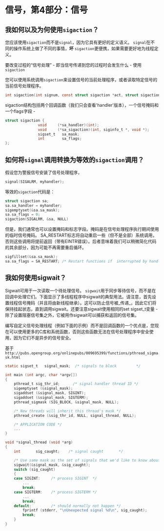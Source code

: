 # 信号，第4部分：信号

## 我如何以及为何使用`sigaction`？

您应该使用`sigaction`而不是`signal`，因为它具有更好的定义语义。 `signal`在不同的操作系统上做了不同的事情，**坏** `sigaction`更便携，如果需要更好地为线程定义。

要改变过程的“信号处理” - 即当信号传递到您的过程时会发生什么 - 使用`sigaction`

您可以使用系统调用`sigaction`来设置信号的当前处理程序，或者读取特定信号的当前信号处理程序。

```c
int sigaction(int signum, const struct sigaction *act, struct sigaction *oldact);
```

sigaction结构包括两个回调函数（我们只会查看'handler'版本），一个信号掩码和一个flags字段 -

```c
struct sigaction {
               void     (*sa_handler)(int);
               void     (*sa_sigaction)(int, siginfo_t *, void *);
               sigset_t   sa_mask;
               int        sa_flags;
}; 
```

## 如何将`signal`调用转换为等效的`sigaction`调用？

假设您为警报信号安装了信号处理程序，

```c
signal(SIGALRM, myhandler);
```

等效的`sigaction`代码是：

```c
struct sigaction sa; 
sa.sa_handler = myhandler;
sigemptyset(&sa.sa_mask);
sa.sa_flags = 0; 
sigaction(SIGALRM, &sa, NULL)
```

但是，我们通常也可以设置掩码和标志字段。掩码是在信号处理程序执行期间使用的临时信号掩码。 SA_RESTART标志将自动重启一些（但不是全部）系统调用，否则这些调用将提前返回（带有EINTR错误）。后者意味着我们可以稍微简化代码的其余部分，因为可能不再需要重启循环。

```c
sigfillset(&sa.sa_mask);
sa.sa_flags = SA_RESTART; /* Restart functions if  interrupted by handler */     
```

## 我如何使用sigwait？

Sigwait可用于一次读取一个待处理信号。 `sigwait`用于同​​步等待信号，而不是在回调中处理它们。下面显示了多线程程序中sigwait的典型用法。请注意，首先设置线程信号掩码（并且将由新线程继承）。这可以防止信号被_传递_，因此它们将保持挂起状态，直到调用sigwait。还要注意sigwait使用相同的set sigset_t变量 - 除了设置阻塞信号集之外，它被用作sigwait可以捕获和返回的信号集。

编写自定义信号处理线程（例如下面的示例）而不是回调函数的一个优点是，您现在可以使用更多的C库和系统函数，否则这些函数无法在信号处理程序中安全使用，因为它们不是异步的信号安全。

基于`http://pubs.opengroup.org/onlinepubs/009695399/functions/pthread_sigmask.html`

```c
static sigset_t   signal_mask;  /* signals to block         */

int main (int argc, char *argv[])
{
    pthread_t sig_thr_id;      /* signal handler thread ID */
    sigemptyset (&signal_mask);
    sigaddset (&signal_mask, SIGINT);
    sigaddset (&signal_mask, SIGTERM);
    pthread_sigmask (SIG_BLOCK, &signal_mask, NULL);

    /* New threads will inherit this thread's mask */
    pthread_create (&sig_thr_id, NULL, signal_thread, NULL);

    /* APPLICATION CODE */
    ...
}

void *signal_thread (void *arg)
{
    int       sig_caught;    /* signal caught       */

    /* Use same mask as the set of signals that we'd like to know about! */
    sigwait(&signal_mask, &sig_caught);
    switch (sig_caught)
    {
    case SIGINT:     /* process SIGINT  */
        ...
        break;
    case SIGTERM:    /* process SIGTERM */
        ...
        break;
    default:         /* should normally not happen */
        fprintf (stderr, "\nUnexpected signal %d\n", sig_caught);
        break;
    }
}
```